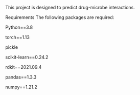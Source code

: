 
This project is designed to predict drug-microbe interactions.

Requirements
The following packages are required:

Python==3.8

torch==1.13

pickle

scikit-learn==0.24.2

rdkit==2021.09.4

pandas==1.3.3

numpy==1.21.2
